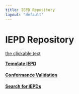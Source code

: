 ```yaml
---
title: IEPD Repository
layout: "default"
---
```

# IEPD Repository



[the clickable text](http://github.com/)

<!-- icon menu -->
<div class="col-md-4">
  <div class="media">
    <div class="pull-left">
      <span class="fa-stack fa-2x">
        <i class="fa fa-square fa-stack-2x text-primary" style="color:#65c4cb; border-color:#3c8185"></i>
        <i class="fa fa-file-code-o fa-stack-1x" style="color:#005170"></i>
      </span>
    </div>
    <div class="media-body">
      <h4 class="media-heading" style="margin-top:15px"><a href="https://github.com/jtmrice/Template-IEPD/">Template IEPD</a></h4>
    </div>
  </div>
  <div class="media">
    <div class="pull-left">
      <span class="fa-stack fa-2x">
        <i class="fa fa-square fa-stack-2x text-primary" style="color:#65c4cb; border-color:#3c8185"></i>
        <i class="fa fa-gavel fa-stack-1x" style="color:#005170"></i>
      </span>
    </div>
    <div class="media-body">
      <h4 class="media-heading" style="margin-top:15px"><a href="#">Conformance Validation</a></h4>
    </div>
  </div>
</div>
<div class="col-md-4">
  <div class="media">
    <div class="pull-left">
      <span class="fa-stack fa-2x">
        <i class="fa fa-square fa-stack-2x text-primary" style="color:#65c4cb; border-color:#3c8185"></i>
        <i class="fa fa-file-text-o fa-stack-1x" style="color:#005170"></i>
      </span>
    </div>
    <div class="media-body">
      <h4 class="media-heading" style="margin-top:15px"><a href="#">Search for IEPDs</a></h4>
    </div>
  </div>
</div>

